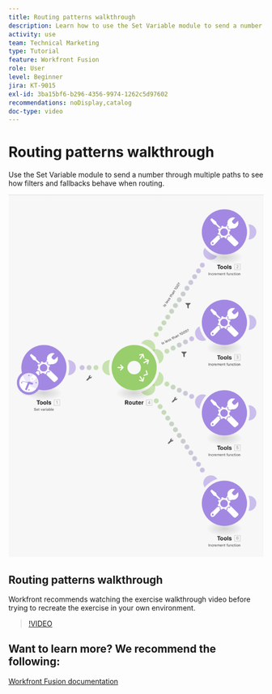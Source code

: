 ```yaml
---
title: Routing patterns walkthrough
description: Learn how to use the Set Variable module to send a number through multiple paths to see how filters and fallbacks behave in [!DNL Adobe Workfront Fusion].
activity: use
team: Technical Marketing
type: Tutorial
feature: Workfront Fusion
role: User
level: Beginner
jira: KT-9015
exl-id: 3ba15bf6-b296-4356-9974-1262c5d97602
recommendations: noDisplay,catalog
doc-type: video
---
```

# Routing patterns walkthrough

Use the Set Variable module to send a number through multiple paths to see how filters and fallbacks behave when routing.

![An image of the Fusion scenario](assets/universal-connectors-and-routing-7.png)

## Routing patterns walkthrough

Workfront recommends watching the exercise walkthrough video before trying to recreate the exercise in your own environment.

>[!VIDEO](https://video.tv.adobe.com/v/335274/?quality=12&learn=on&enablevpops)


## Want to learn more? We recommend the following:

[Workfront Fusion documentation](https://experienceleague.adobe.com/docs/workfront/using/adobe-workfront-fusion/workfront-fusion-2.html?lang=en)
